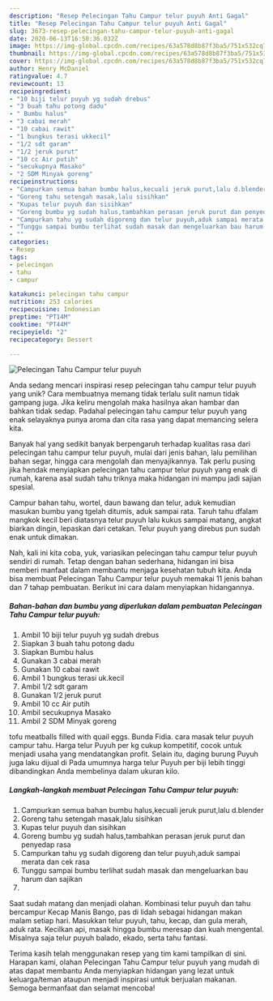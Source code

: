 ```yaml
---
description: "Resep Pelecingan Tahu Campur telur puyuh Anti Gagal"
title: "Resep Pelecingan Tahu Campur telur puyuh Anti Gagal"
slug: 3673-resep-pelecingan-tahu-campur-telur-puyuh-anti-gagal
date: 2020-06-13T16:50:36.032Z
image: https://img-global.cpcdn.com/recipes/63a578d8b87f3ba5/751x532cq70/pelecingan-tahu-campur-telur-puyuh-foto-resep-utama.jpg
thumbnail: https://img-global.cpcdn.com/recipes/63a578d8b87f3ba5/751x532cq70/pelecingan-tahu-campur-telur-puyuh-foto-resep-utama.jpg
cover: https://img-global.cpcdn.com/recipes/63a578d8b87f3ba5/751x532cq70/pelecingan-tahu-campur-telur-puyuh-foto-resep-utama.jpg
author: Henry McDaniel
ratingvalue: 4.7
reviewcount: 13
recipeingredient:
- "10 biji telur puyuh yg sudah drebus"
- "3 buah tahu potong dadu"
- " Bumbu halus"
- "3 cabai merah"
- "10 cabai rawit"
- "1 bungkus terasi ukkecil"
- "1/2 sdt garam"
- "1/2 jeruk purut"
- "10 cc Air putih"
- "secukupnya Masako"
- "2 SDM Minyak goreng"
recipeinstructions:
- "Campurkan semua bahan bumbu halus,kecuali jeruk purut,lalu d.blender"
- "Goreng tahu setengah masak,lalu sisihkan"
- "Kupas telur puyuh dan sisihkan"
- "Goreng bumbu yg sudah halus,tambahkan perasan jeruk purut dan penyedap rasa"
- "Campurkan tahu yg sudah digoreng dan telur puyuh,aduk sampai merata dan cek rasa"
- "Tunggu sampai bumbu terlihat sudah masak dan mengeluarkan bau harum dan sajikan"
- ""
categories:
- Resep
tags:
- pelecingan
- tahu
- campur

katakunci: pelecingan tahu campur 
nutrition: 253 calories
recipecuisine: Indonesian
preptime: "PT14M"
cooktime: "PT44M"
recipeyield: "2"
recipecategory: Dessert

---
```



![Pelecingan Tahu Campur telur puyuh](https://img-global.cpcdn.com/recipes/63a578d8b87f3ba5/751x532cq70/pelecingan-tahu-campur-telur-puyuh-foto-resep-utama.jpg)

Anda sedang mencari inspirasi resep pelecingan tahu campur telur puyuh yang unik? Cara membuatnya memang tidak terlalu sulit namun tidak gampang juga. Jika keliru mengolah maka hasilnya akan hambar dan bahkan tidak sedap. Padahal pelecingan tahu campur telur puyuh yang enak selayaknya punya aroma dan cita rasa yang dapat memancing selera kita.

Banyak hal yang sedikit banyak berpengaruh terhadap kualitas rasa dari pelecingan tahu campur telur puyuh, mulai dari jenis bahan, lalu pemilihan bahan segar, hingga cara mengolah dan menyajikannya. Tak perlu pusing jika hendak menyiapkan pelecingan tahu campur telur puyuh yang enak di rumah, karena asal sudah tahu triknya maka hidangan ini mampu jadi sajian spesial.

Campur bahan tahu, wortel, daun bawang dan telur, aduk kemudian masukan bumbu yang tgelah ditumis, aduk sampai rata. Taruh tahu dfalam mangkok kecil beri diatasnya telur puyuh lalu kukus sampai matang, angkat biarkan dingin, lepaskan dari cetakan. Telur puyuh yang direbus pun sudah enak untuk dimakan.


Nah, kali ini kita coba, yuk, variasikan pelecingan tahu campur telur puyuh sendiri di rumah. Tetap dengan bahan sederhana, hidangan ini bisa memberi manfaat dalam membantu menjaga kesehatan tubuh kita. Anda bisa membuat Pelecingan Tahu Campur telur puyuh memakai 11 jenis bahan dan 7 tahap pembuatan. Berikut ini cara dalam menyiapkan hidangannya.

<!--inarticleads1-->

##### Bahan-bahan dan bumbu yang diperlukan dalam pembuatan Pelecingan Tahu Campur telur puyuh:

1. Ambil 10 biji telur puyuh yg sudah drebus
1. Siapkan 3 buah tahu potong dadu
1. Siapkan  Bumbu halus
1. Gunakan 3 cabai merah
1. Gunakan 10 cabai rawit
1. Ambil 1 bungkus terasi uk.kecil
1. Ambil 1/2 sdt garam
1. Gunakan 1/2 jeruk purut
1. Ambil 10 cc Air putih
1. Ambil secukupnya Masako
1. Ambil 2 SDM Minyak goreng


tofu meatballs filled with quail eggs. Bunda Fidia. cara masak telur puyuh campur tahu. Harga telur Puyuh per kg cukup kompetitif, cocok untuk menjadi usaha yang mendatangkan profit. Selain itu, daging burung Puyuh juga laku dijual di Pada umumnya harga telur Puyuh per biji lebih tinggi dibandingkan Anda membelinya dalam ukuran kilo. 

<!--inarticleads2-->

##### Langkah-langkah membuat Pelecingan Tahu Campur telur puyuh:

1. Campurkan semua bahan bumbu halus,kecuali jeruk purut,lalu d.blender
1. Goreng tahu setengah masak,lalu sisihkan
1. Kupas telur puyuh dan sisihkan
1. Goreng bumbu yg sudah halus,tambahkan perasan jeruk purut dan penyedap rasa
1. Campurkan tahu yg sudah digoreng dan telur puyuh,aduk sampai merata dan cek rasa
1. Tunggu sampai bumbu terlihat sudah masak dan mengeluarkan bau harum dan sajikan
1. 


Saat sudah matang dan menjadi olahan. Kombinasi telur puyuh dan tahu bercampur Kecap Manis Bango, pas di lidah sebagai hidangan makan malam setiap hari. Masukkan telur puyuh, tahu, kecap, dan gula merah, aduk rata. Kecilkan api, masak hingga bumbu meresap dan kuah mengental. Misalnya saja telur puyuh balado, ekado, serta tahu fantasi. 

Terima kasih telah menggunakan resep yang tim kami tampilkan di sini. Harapan kami, olahan Pelecingan Tahu Campur telur puyuh yang mudah di atas dapat membantu Anda menyiapkan hidangan yang lezat untuk keluarga/teman ataupun menjadi inspirasi untuk berjualan makanan. Semoga bermanfaat dan selamat mencoba!
